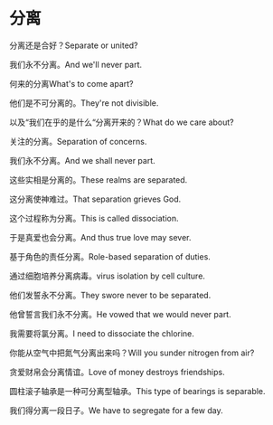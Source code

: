 # 分离

<p><span class="chinese">分离还是合好？</span><span class="english">Separate or united?</span></p>

<p><span class="chinese">我们永不分离。</span><span class="english">And we'll never part.</span></p>

<p><span class="chinese">何来的分离</span><span class="english">What's to come apart?</span></p>

<p><span class="chinese">他们是不可分离的。</span><span class="english">They're not divisible.</span></p>

<p><span class="chinese">以及“我们在乎的是什么“分离开来的？</span><span class="english">What do we care about?</span></p>

<p><span class="chinese">关注的分离。</span><span class="english">Separation of concerns.</span></p>

<p><span class="chinese">我们永不分离。</span><span class="english">And we shall never part.</span></p>

<p><span class="chinese">这些实相是分离的。</span><span class="english">These realms are separated.</span></p>

<p><span class="chinese">这分离使神难过。</span><span class="english">That separation grieves God.</span></p>

<p><span class="chinese">这个过程称为分离。</span><span class="english">This is called dissociation.</span></p>

<p><span class="chinese">于是真爱也会分离。</span><span class="english">And thus true love may sever.</span></p>

<p><span class="chinese">基于角色的责任分离。</span><span class="english">Role-based separation of duties.</span></p>

<p><span class="chinese">通过细胞培养分离病毒。</span><span class="english">virus isolation by cell culture.</span></p>

<p><span class="chinese">他们发誓永不分离。</span><span class="english">They swore never to be separated.</span></p>

<p><span class="chinese">他曾誓言我们永不分离。</span><span class="english">He vowed that we would never part.</span></p>

<p><span class="chinese">我需要将氯分离。</span><span class="english">I need to dissociate the chlorine.</span></p>

<p><span class="chinese">你能从空气中把氮气分离出来吗？</span><span class="english">Will you sunder nitrogen from air?</span></p>

<p><span class="chinese">贪爱财帛会分离情谊。</span><span class="english">Love of money destroys friendships.</span></p>

<p><span class="chinese">圆柱滚子轴承是一种可分离型轴承。</span><span class="english">This type of bearings is separable.</span></p>

<p><span class="chinese">我们得分离一段日子。</span><span class="english">We have to segregate for a few day.</span></p>


